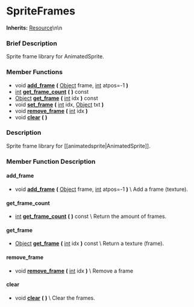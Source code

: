 #  SpriteFrames  
**Inherits:** [Resource](class_resource)\\n\\n
###  Brief Description  
Sprite frame library for AnimatedSprite.

###  Member Functions 
  * void  **[add_frame](#add_frame)**  **(** [Object](class_object) frame, [int](class_int) atpos=-1  **)**
  * [int](class_int)  **[get_frame_count](#get_frame_count)**  **(** **)** const
  * [Object](class_object)  **[get_frame](#get_frame)**  **(** [int](class_int) idx  **)** const
  * void  **[set_frame](#set_frame)**  **(** [int](class_int) idx, [Object](class_object) txt  **)**
  * void  **[remove_frame](#remove_frame)**  **(** [int](class_int) idx  **)**
  * void  **[clear](#clear)**  **(** **)**

###  Description  
Sprite frame library for [[animatedsprite|AnimatedSprite]].

###  Member Function Description  

#### <a name="add_frame">add_frame</a>
  * void  **[add_frame](#add_frame)**  **(** [Object](class_object) frame, [int](class_int) atpos=-1  **)**
\\
Add a frame (texture).

#### <a name="get_frame_count">get_frame_count</a>
  * [int](class_int)  **[get_frame_count](#get_frame_count)**  **(** **)** const
\\
Return the amount of frames.

#### <a name="get_frame">get_frame</a>
  * [Object](class_object)  **[get_frame](#get_frame)**  **(** [int](class_int) idx  **)** const
\\
Return a texture (frame).

#### <a name="remove_frame">remove_frame</a>
  * void  **[remove_frame](#remove_frame)**  **(** [int](class_int) idx  **)**
\\
Remove a frame

#### <a name="clear">clear</a>
  * void  **[clear](#clear)**  **(** **)**
\\
Clear the frames.
